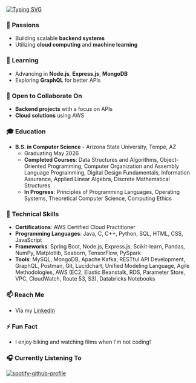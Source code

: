 [![Typing SVG](https://readme-typing-svg.herokuapp.com?size=30&color=00CEF7&lines=Hi+there+👋,+I'm+Advait+Darbare;&center=true&vCenter=true&pause=1000&width=600&height=70&repeat=false)](https://git.io/typing-svg)


### 👀 **Passions**
- Building scalable **backend systems**
- Utilizing **cloud computing** and **machine learning**

### 🌱 **Learning**
- Advancing in **Node.js**, **Express.js**, **MongoDB**
- Exploring **GraphQL** for better APIs

### 💞️ **Open to Collaborate On**
- **Backend projects** with a focus on APIs
- **Cloud solutions** using AWS

### 🎓 **Education**
- **B.S. in Computer Science** - Arizona State University, Tempe, AZ
  - Graduating May 2026
  - **Completed Courses**: Data Structures and Algorithms, Object-Oriented Programming, Computer Organization and Assembly Language Programming, Digital Design Fundamentals, Information Assurance, Applied Linear Algebra, Discrete Mathematical Structures
  - **In Progress**: Principles of Programming Languages, Operating Systems, Theoretical Computer Science, Computing Ethics

### 💼 **Technical Skills**
- **Certifications**: AWS Certified Cloud Practitioner
- **Programming Languages**: Java, C, C++, Python, SQL, HTML, CSS, JavaScript
- **Frameworks**: Spring Boot, Node.js, Express.js, Scikit-learn, Pandas, NumPy, Matplotlib, Seaborn, TensorFlow, PySpark
- **Tools**: MySQL, MongoDB, Apache Kafka, RESTful API Development, GraphQL, Postman, Git, Lucidchart, Unified Modeling Language, Agile Methodologies, AWS (EC2, Elastic Beanstalk, RDS, Parameter Store, VPC, CloudWatch, Route 53, S3), Databricks Notebooks

### 📫 **Reach Me**
- Via my [LinkedIn](https://www.linkedin.com/in/advait-darbare)

### ⚡ **Fun Fact**
- I enjoy biking and watching films when I'm not coding!

### 🎧 **Currently Listening To**
[![spotify-github-profile](https://spotify-github-profile.kittinanx.com/api/view?uid=31dglwvao642oi644uyysny2fdqq&cover_image=true&theme=default&show_offline=false&background_color=121212&interchange=false)](https://github.com/kittinan/spotify-github-profile)






